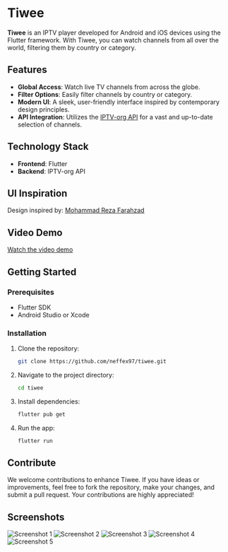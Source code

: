 # Tiwee

**Tiwee** is an IPTV player developed for Android and iOS devices using the Flutter framework. With Tiwee, you can watch channels from all over the world, filtering them by country or category.

## Features
- **Global Access**: Watch live TV channels from across the globe.
- **Filter Options**: Easily filter channels by country or category.
- **Modern UI**: A sleek, user-friendly interface inspired by contemporary design principles.
- **API Integration**: Utilizes the [IPTV-org API](https://github.com/iptv-org/api) for a vast and up-to-date selection of channels.

## Technology Stack
- **Frontend**: Flutter
- **Backend**: IPTV-org API
## UI Inspiration
Design inspired by: [Mohammad Reza Farahzad](https://dribbble.com/shots/14754204-IPTVify-App-Ui-Design)

## Video Demo
[Watch the video demo](https://user-images.githubusercontent.com/32876834/186907325-03c3055b-5691-4af2-a8b7-f77dae5c699c.mp4)

## Getting Started
### Prerequisites
- Flutter SDK
- Android Studio or Xcode

### Installation
1. Clone the repository:
   ```bash
   git clone https://github.com/neffex97/tiwee.git
   ```
2. Navigate to the project directory:
   ```bash
   cd tiwee
   ```
3. Install dependencies:
   ```bash
   flutter pub get
   ```
4. Run the app:
   ```bash
   flutter run
   ```

## Contribute
We welcome contributions to enhance Tiwee. If you have ideas or improvements, feel free to fork the repository, make your changes, and submit a pull request. Your contributions are highly appreciated!

## Screenshots
![Screenshot 1](https://user-images.githubusercontent.com/32876834/153373110-119ef7bd-1bda-4aae-afaf-1f435d6f386b.jpg)
![Screenshot 2](https://user-images.githubusercontent.com/32876834/153373189-b8a72ad2-ed9d-453a-b696-8480122b8f3f.jpg)
![Screenshot 3](https://user-images.githubusercontent.com/32876834/153373193-075057b0-f999-4b5a-bf62-76f863568f6a.jpg)
![Screenshot 4](https://user-images.githubusercontent.com/32876834/153373204-c698775f-346e-4224-9e12-c84a6217eff6.jpg)
![Screenshot 5](https://user-images.githubusercontent.com/32876834/153373209-8b7517c3-15e6-4950-baba-306bace20138.jpg)



